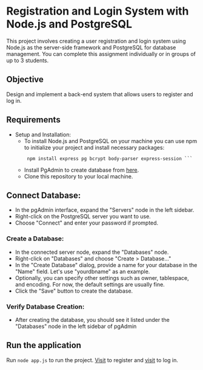# Registration and Login System with Node.js and PostgreSQL

This project involves creating a user registration and login system using Node.js as the server-side framework and PostgreSQL for database management. You can complete this assignment individually or in groups of up to 3 students.
## Objective
Design and implement a back-end system that allows users to register and log in.
## Requirements
* Setup and Installation:
  * To install Node.js and PostgreSQL on your machine you can use npm to initialize your project and install necessary packages:
      ```npm init -y
       npm install express pg bcrypt body-parser express-session ```
  * Install PgAdmin to create database from [here](https://www.pgadmin.org/download/).
  * Clone this repository to your local machine.
## Connect Database:
* In the pgAdmin interface, expand the "Servers" node in the left sidebar.
* Right-click on the PostgreSQL server you want to use.
* Choose "Connect" and enter your password if prompted.
### Create a Database:
* In the connected server node, expand the "Databases" node.
* Right-click on "Databases" and choose "Create > Database..."
* In the "Create Database" dialog, provide a name for your database in the "Name" field. Let's use "yourdbname" as an example.
* Optionally, you can specify other settings such as owner, tablespace, and encoding. For now, the default settings are usually fine.
* Click the "Save" button to create the database.
### Verify Database Creation:
* After creating the database, you should see it listed under the "Databases" node in the left sidebar of pgAdmin

## Run the application
Run `node app.js` to run the project. [Visit](http://localhost:3000/register) to register and  [visit](http://localhost:3000/login) to log in.
